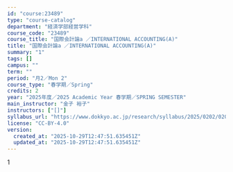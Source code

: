 ```yaml
---
id: "course:23489"
type: "course-catalog"
department: "経済学部経営学科"
course_code: "23489"
course_title: "国際会計論a ／INTERNATIONAL ACCOUNTING(A)"
title: "国際会計論a ／INTERNATIONAL ACCOUNTING(A)"
summary: "1"
tags: []
campus: ""
term: ""
period: "月2／Mon 2"
course_type: "春学期／Spring"
credits: 2
year: "2025年度／2025 Academic Year 春学期／SPRING SEMESTER"
main_instructor: "金子 裕子"
instructors: ["[]"]
syllabus_url: "https://www.dokkyo.ac.jp/research/syllabus/2025/0202/0202_23489_ja_JP.html"
license: "CC-BY-4.0"
version:
  created_at: "2025-10-29T12:47:51.635451Z"
  updated_at: "2025-10-29T12:47:51.635451Z"
---
```

1
